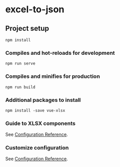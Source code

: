 # excel-to-json

## Project setup
```
npm install
```

### Compiles and hot-reloads for development
```
npm run serve
```

### Compiles and minifies for production
```
npm run build
```

### Additional packages to install
```
npm install -save vue-xlsx
```

### Guide to XLSX components

See [Configuration Reference](https://vue-xlsx.netlify.com/guide/).

### Customize configuration
See [Configuration Reference](https://cli.vuejs.org/config/).
